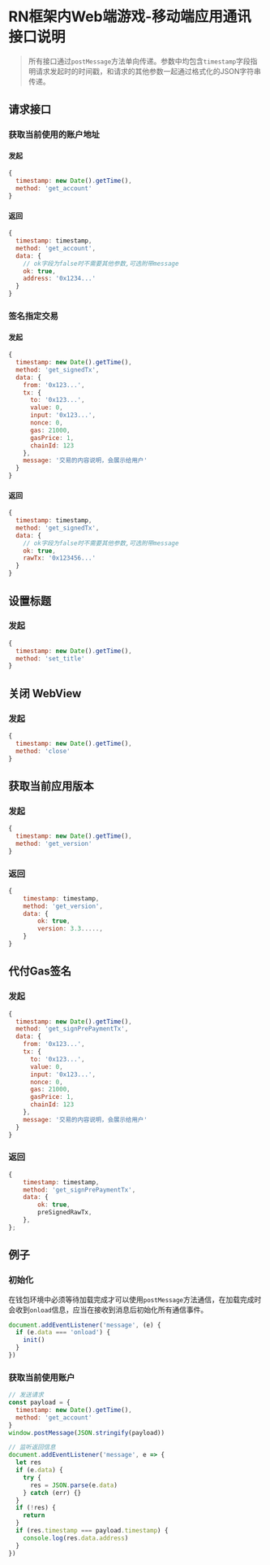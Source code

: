 # RN框架内Web端游戏-移动端应用通讯接口说明

> 所有接口通过`postMessage`方法单向传递。参数中均包含`timestamp`字段指明请求发起时的时间戳，和请求的其他参数一起通过格式化的JSON字符串传递。

## 请求接口



### 获取当前使用的账户地址

#### 	发起
```js
{
  timestamp: new Date().getTime(),
  method: 'get_account'
}
```

#### 	返回
```js
{
  timestamp: timestamp,
  method: 'get_account',
  data: {
    // ok字段为false时不需要其他参数,可选附带message
    ok: true,
    address: '0x1234...'
  }
}
```



### 签名指定交易

#### 	发起
```js
{
  timestamp: new Date().getTime(),
  method: 'get_signedTx',
  data: {
    from: '0x123...',
    tx: {
      to: '0x123...',
      value: 0,
      input: '0x123...',
      nonce: 0,
      gas: 21000,
      gasPrice: 1,
      chainId: 123
    },
    message: '交易的内容说明，会展示给用户'
  }
}
```

#### 	返回
```js
{
  timestamp: timestamp,
  method: 'get_signedTx',
  data: {
    // ok字段为false时不需要其他参数,可选附带message
    ok: true,
    rawTx: '0x123456...'
  }
}
```



## 设置标题

### 	发起

```js
{
  timestamp: new Date().getTime(),
  method: 'set_title'
}
```



## 关闭 WebView

### 	发起

```js
{
  timestamp: new Date().getTime(),
  method: 'close'
}
```



## 获取当前应用版本

### 	发起

```js
{
  timestamp: new Date().getTime(),
  method: 'get_version'
}
```

### 	返回

```js
{
    timestamp: timestamp,
    method: 'get_version',
    data: {
        ok: true,
        version: 3.3.....,
    }
}
```



## 代付Gas签名

### 	发起

```js
{
  timestamp: new Date().getTime(),
  method: 'get_signPrePaymentTx',
  data: {
    from: '0x123...',
    tx: {
      to: '0x123...',
      value: 0,
      input: '0x123...',
      nonce: 0,
      gas: 21000,
      gasPrice: 1,
      chainId: 123
    },
    message: '交易的内容说明，会展示给用户'
  }
}
```

### 	返回

```js
{
    timestamp: timestamp,
    method: 'get_signPrePaymentTx',
    data: {
        ok: true,
        preSignedRawTx,
    },
};
```







## 例子



### 初始化

在钱包环境中必须等待加载完成才可以使用`postMessage`方法通信，在加载完成时会收到`onload`信息，应当在接收到消息后初始化所有通信事件。

```js
document.addEventListener('message', (e) {
  if (e.data === 'onload') {
    init()
  }
})
```



### 获取当前使用账户

```js
// 发送请求
const payload = {
  timestamp: new Date().getTime(),
  method: 'get_account'
}
window.postMessage(JSON.stringify(payload))

// 监听返回信息
document.addEventListener('message', e => {
  let res
  if (e.data) {
    try {
      res = JSON.parse(e.data)
    } catch (err) {}
  }
  if (!res) {
    return
  }
  if (res.timestamp === payload.timestamp) {
    console.log(res.data.address)
  }
})
```